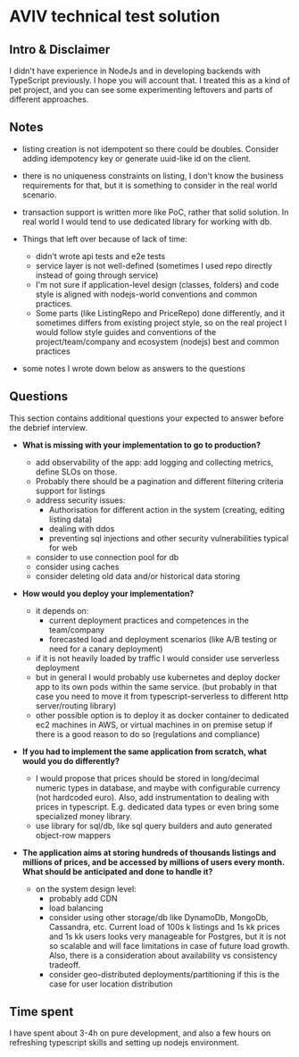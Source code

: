 # AVIV technical test solution

## Intro & Disclaimer

I didn't have experience in NodeJs and in developing backends with TypeScript previously. I hope you will account that.
I treated this as a kind of pet project, and you can see some experimenting leftovers and parts of different approaches.

## Notes

- listing creation is not idempotent so there could be doubles.
  Consider adding idempotency key or generate uuid-like id on the client.

- there is no uniqueness constraints on listing,
  I don't know the business requirements for that, but it is something to consider in the real world scenario.

- transaction support is written more like PoC, rather that solid solution. In real world I would tend to use dedicated
  library for working with db.

- Things that left over because of lack of time:
  - didn't wrote api tests and e2e tests
  - service layer is not well-defined (sometimes I used repo directly instead of going through service)
  - I'm not sure if application-level design (classes, folders) and code style is aligned with nodejs-world conventions and common practices.
  - Some parts (like ListingRepo and PriceRepo) done differently, and it sometimes differs from existing project style, 
  so on the real project I would follow style guides and conventions of the project/team/company and ecosystem (nodejs) best and common practices 


- some notes I wrote down below as answers to the questions

## Questions

This section contains additional questions your expected to answer before the debrief interview.

- **What is missing with your implementation to go to production?**
    - add observability of the app: add logging and collecting metrics, define SLOs on those.
    - Probably there should be a pagination and different filtering criteria support for listings
    - address security issues:
        - Authorisation for different action in the system (creating, editing listing data)
        - dealing with ddos
        - preventing sql injections and other security vulnerabilities typical for web
    - consider to use connection pool for db
    - consider using caches
    - consider deleting old data and/or historical data storing

- **How would you deploy your implementation?**
    - it depends on:
        - current deployment practices and competences in the team/company
        - forecasted load and deployment scenarios (like A/B testing or need for a canary deployment)
    - if it is not heavily loaded by traffic I would consider use serverless deployment
    - but in general I would probably use kubernetes and deploy docker app to its own pods within the same service.
      (but probably in that case you need to move it from typescript-serverless to different http server/routing library)
    - other possible option is to deploy it as docker container to dedicated ec2 machines in AWS,
      or virtual machines in on premise setup if there is a good reason to do so (regulations and compliance)


- **If you had to implement the same application from scratch, what would you do differently?**
    - I would propose that prices should be stored in long/decimal numeric types in database,
      and maybe with configurable currency (not hardcoded euro). Also, add instrumentation to dealing with prices in
      typescript. E.g. dedicated data types or even bring some specialized money library.
    - use library for sql/db, like sql query builders and auto generated object-row mappers

- **The application aims at storing hundreds of thousands listings and millions of prices, and be accessed by millions
  of users every month. What should be anticipated and done to handle it?**
    - on the system design level:
        - probably add CDN
        - load balancing
        - consider using other storage/db like DynamoDb, MongoDb, Cassandra, etc. 
Current load of 100s k listings and 1s kk prices and 1s kk users looks very manageable for Postgres, but it is not so 
scalable and will face limitations in case of future load growth. Also, there is a consideration about availability vs consistency tradeoff.  
        - consider geo-distributed deployments/partitioning if this is the case for user location distribution


## Time spent

I have spent about 3-4h on pure development, and also a few hours on refreshing typescript skills and setting up nodejs environment.
